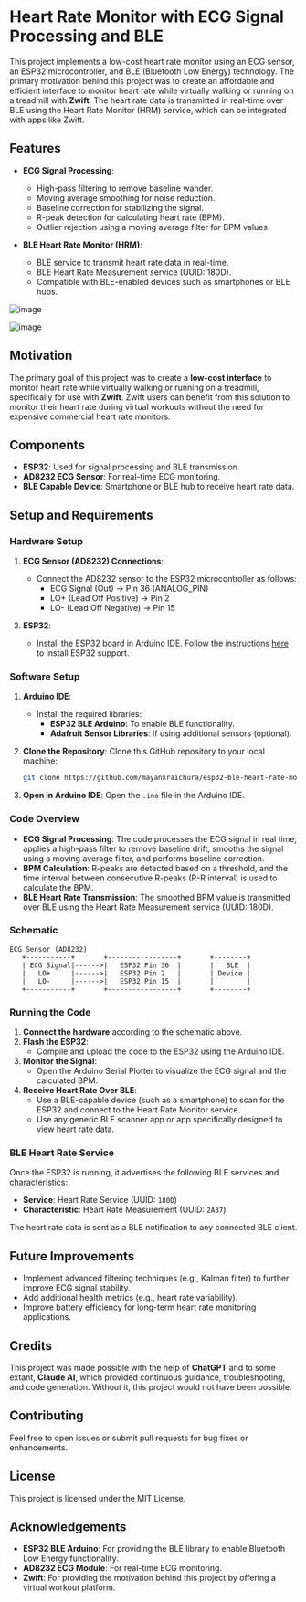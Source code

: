 # Heart Rate Monitor with ECG Signal Processing and BLE

This project implements a low-cost heart rate monitor using an ECG sensor, an ESP32 microcontroller, and BLE (Bluetooth Low Energy) technology. The primary motivation behind this project was to create an affordable and efficient interface to monitor heart rate while virtually walking or running on a treadmill with **Zwift**. The heart rate data is transmitted in real-time over BLE using the Heart Rate Monitor (HRM) service, which can be integrated with apps like Zwift.

## Features

- **ECG Signal Processing**:
  - High-pass filtering to remove baseline wander.
  - Moving average smoothing for noise reduction.
  - Baseline correction for stabilizing the signal.
  - R-peak detection for calculating heart rate (BPM).
  - Outlier rejection using a moving average filter for BPM values.

- **BLE Heart Rate Monitor (HRM)**:
  - BLE service to transmit heart rate data in real-time.
  - BLE Heart Rate Measurement service (UUID: 180D).
  - Compatible with BLE-enabled devices such as smartphones or BLE hubs.

![image](https://github.com/user-attachments/assets/9154c703-a15d-47cc-b5b6-1208affba3c0)

![image](https://github.com/user-attachments/assets/f49042fa-a0a4-47b6-93f4-59f4ce7e25a6)

## Motivation

The primary goal of this project was to create a **low-cost interface** to monitor heart rate while virtually walking or running on a treadmill, specifically for use with **Zwift**. Zwift users can benefit from this solution to monitor their heart rate during virtual workouts without the need for expensive commercial heart rate monitors.

## Components

- **ESP32**: Used for signal processing and BLE transmission.
- **AD8232 ECG Sensor**: For real-time ECG monitoring.
- **BLE Capable Device**: Smartphone or BLE hub to receive heart rate data.

## Setup and Requirements

### Hardware Setup

1. **ECG Sensor (AD8232) Connections**:
   - Connect the AD8232 sensor to the ESP32 microcontroller as follows:
     - ECG Signal (Out) -> Pin 36 (ANALOG_PIN)
     - LO+ (Lead Off Positive) -> Pin 2
     - LO- (Lead Off Negative) -> Pin 15

2. **ESP32**:
   - Install the ESP32 board in Arduino IDE. Follow the instructions [here](https://docs.espressif.com/projects/arduino-esp32/en/latest/) to install ESP32 support.

### Software Setup

1. **Arduino IDE**:
   - Install the required libraries:
     - **ESP32 BLE Arduino**: To enable BLE functionality.
     - **Adafruit Sensor Libraries**: If using additional sensors (optional).

2. **Clone the Repository**:
   Clone this GitHub repository to your local machine:
   ```bash
   git clone https://github.com/mayankraichura/esp32-ble-heart-rate-monitor.git
   ```

3. **Open in Arduino IDE**:
   Open the `.ino` file in the Arduino IDE.

### Code Overview

- **ECG Signal Processing**: The code processes the ECG signal in real time, applies a high-pass filter to remove baseline drift, smooths the signal using a moving average filter, and performs baseline correction.
- **BPM Calculation**: R-peaks are detected based on a threshold, and the time interval between consecutive R-peaks (R-R interval) is used to calculate the BPM.
- **BLE Heart Rate Transmission**: The smoothed BPM value is transmitted over BLE using the Heart Rate Measurement service (UUID: 180D).

### Schematic

```
ECG Sensor (AD8232)
   +-----------+       +-----------------+       +--------+
   | ECG Signal|------>|   ESP32 Pin 36  |       |   BLE  |
   |   LO+     |------>|   ESP32 Pin 2   |       | Device |
   |   LO-     |------>|   ESP32 Pin 15  |       |        |
   +-----------+       +-----------------+       +--------+
```

### Running the Code

1. **Connect the hardware** according to the schematic above.
2. **Flash the ESP32**:
   - Compile and upload the code to the ESP32 using the Arduino IDE.
3. **Monitor the Signal**:
   - Open the Arduino Serial Plotter to visualize the ECG signal and the calculated BPM.
4. **Receive Heart Rate Over BLE**:
   - Use a BLE-capable device (such as a smartphone) to scan for the ESP32 and connect to the Heart Rate Monitor service.
   - Use any generic BLE scanner app or app specifically designed to view heart rate data.

### BLE Heart Rate Service

Once the ESP32 is running, it advertises the following BLE services and characteristics:
- **Service**: Heart Rate Service (UUID: `180D`)
- **Characteristic**: Heart Rate Measurement (UUID: `2A37`)

The heart rate data is sent as a BLE notification to any connected BLE client.

## Future Improvements

- Implement advanced filtering techniques (e.g., Kalman filter) to further improve ECG signal stability.
- Add additional health metrics (e.g., heart rate variability).
- Improve battery efficiency for long-term heart rate monitoring applications.

## Credits

This project was made possible with the help of **ChatGPT** and to some extant, **Claude AI**, which provided continuous guidance, troubleshooting, and code generation. Without it, this project would not have been possible.

## Contributing

Feel free to open issues or submit pull requests for bug fixes or enhancements.

## License

This project is licensed under the MIT License.

## Acknowledgements

- **ESP32 BLE Arduino**: For providing the BLE library to enable Bluetooth Low Energy functionality.
- **AD8232 ECG Module**: For real-time ECG monitoring.
- **Zwift**: For providing the motivation behind this project by offering a virtual workout platform.

